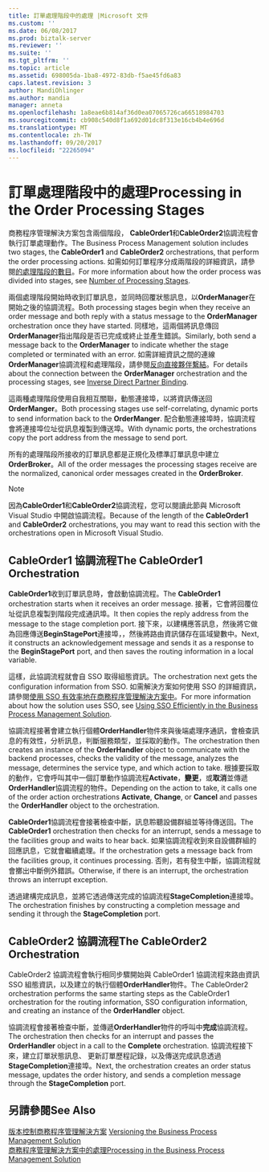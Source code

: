 ```yaml
---
title: 訂單處理階段中的處理 |Microsoft 文件
ms.custom: ''
ms.date: 06/08/2017
ms.prod: biztalk-server
ms.reviewer: ''
ms.suite: ''
ms.tgt_pltfrm: ''
ms.topic: article
ms.assetid: 698005da-1ba8-4972-83db-f5ae45fd6a83
caps.latest.revision: 3
author: MandiOhlinger
ms.author: mandia
manager: anneta
ms.openlocfilehash: 1a8eae6b814af36d0ea07065726ca66518984703
ms.sourcegitcommit: cb908c540d8f1a692d01dc8f313e16cb4b4e696d
ms.translationtype: MT
ms.contentlocale: zh-TW
ms.lasthandoff: 09/20/2017
ms.locfileid: "22265094"
---
```

# <a name="processing-in-the-order-processing-stages"></a><span data-ttu-id="5503d-102">訂單處理階段中的處理</span><span class="sxs-lookup"><span data-stu-id="5503d-102">Processing in the Order Processing Stages</span></span>
<span data-ttu-id="5503d-103">商務程序管理解決方案包含兩個階段， **CableOrder1**和**CableOrder2**協調流程會執行訂單處理動作。</span><span class="sxs-lookup"><span data-stu-id="5503d-103">The Business Process Management solution includes two stages, the **CableOrder1** and **CableOrder2** orchestrations, that perform the order processing actions.</span></span> <span data-ttu-id="5503d-104">如需如何訂單程序分成兩階段的詳細資訊，請參閱[的處理階段的數目](../core/number-of-processing-stages.md)。</span><span class="sxs-lookup"><span data-stu-id="5503d-104">For more information about how the order process was divided into stages, see [Number of Processing Stages](../core/number-of-processing-stages.md).</span></span>  
  
 <span data-ttu-id="5503d-105">兩個處理階段開始時收到訂單訊息，並同時回覆狀態訊息，以**OrderManager**在開始之後的協調流程。</span><span class="sxs-lookup"><span data-stu-id="5503d-105">Both processing stages begin when they receive an order message and both reply with a status message to the **OrderManager** orchestration once they have started.</span></span> <span data-ttu-id="5503d-106">同樣地，這兩個將訊息傳回**OrderManager**指出階段是否已完成或終止並產生錯誤。</span><span class="sxs-lookup"><span data-stu-id="5503d-106">Similarly, both send a message back to the **OrderManager** to indicate whether the stage completed or terminated with an error.</span></span> <span data-ttu-id="5503d-107">如需詳細資訊之間的連線**OrderManager**協調流程和處理階段，請參閱[反向直接夥伴繫結](../core/inverse-direct-partner-binding.md)。</span><span class="sxs-lookup"><span data-stu-id="5503d-107">For details about the connection between the **OrderManager** orchestration and the processing stages, see [Inverse Direct Partner Binding](../core/inverse-direct-partner-binding.md).</span></span>  
  
 <span data-ttu-id="5503d-108">這兩種處理階段使用自我相互關聯，動態連接埠，以將資訊傳送回**OrderManger**。</span><span class="sxs-lookup"><span data-stu-id="5503d-108">Both processing stages use self-correlating, dynamic ports to send information back to the **OrderManger**.</span></span> <span data-ttu-id="5503d-109">配合動態連接埠時，協調流程會將連接埠位址從訊息複製到傳送埠。</span><span class="sxs-lookup"><span data-stu-id="5503d-109">With dynamic ports, the orchestrations copy the port address from the message to send port.</span></span>  
  
 <span data-ttu-id="5503d-110">所有的處理階段所接收的訂單訊息都是正規化及標準訂單訊息中建立**OrderBroker**。</span><span class="sxs-lookup"><span data-stu-id="5503d-110">All of the order messages the processing stages receive are the normalized, canonical order messages created in the **OrderBroker**.</span></span>  
  
> [!NOTE]
>  <span data-ttu-id="5503d-111">因為**CableOrder1**和**CableOrder2**協調流程，您可以閱讀此節與 Microsoft Visual Studio 中開啟協調流程。</span><span class="sxs-lookup"><span data-stu-id="5503d-111">Because of the length of the **CableOrder1** and **CableOrder2** orchestrations, you may want to read this section with the orchestrations open in Microsoft Visual Studio.</span></span>  
  
## <a name="the-cableorder1-orchestration"></a><span data-ttu-id="5503d-112">CableOrder1 協調流程</span><span class="sxs-lookup"><span data-stu-id="5503d-112">The CableOrder1 Orchestration</span></span>  
 <span data-ttu-id="5503d-113">**CableOrder1**收到訂單訊息時，會啟動協調流程。</span><span class="sxs-lookup"><span data-stu-id="5503d-113">The **CableOrder1** orchestration starts when it receives an order message.</span></span> <span data-ttu-id="5503d-114">接著，它會將回覆位址從訊息複製到階段完成通訊埠。</span><span class="sxs-lookup"><span data-stu-id="5503d-114">It then copies the reply address from the message to the stage completion port.</span></span> <span data-ttu-id="5503d-115">接下來，以建構應答訊息，然後將它做為回應傳送**BeginStagePort**連接埠，，然後將路由資訊儲存在區域變數中。</span><span class="sxs-lookup"><span data-stu-id="5503d-115">Next, it constructs an acknowledgement message and sends it as a response to the **BeginStagePort** port, and then saves the routing information in a local variable.</span></span>  
  
 <span data-ttu-id="5503d-116">這樣，此協調流程就會自 SSO 取得組態資訊。</span><span class="sxs-lookup"><span data-stu-id="5503d-116">The orchestration next gets the configuration information from SSO.</span></span> <span data-ttu-id="5503d-117">如需解決方案如何使用 SSO 的詳細資訊，請參閱[使用 SSO 有效率地在商務程序管理解決方案中](../core/using-sso-efficiently-in-the-business-process-management-solution.md)。</span><span class="sxs-lookup"><span data-stu-id="5503d-117">For more information about how the solution uses SSO, see [Using SSO Efficiently in the Business Process Management Solution](../core/using-sso-efficiently-in-the-business-process-management-solution.md).</span></span>  
  
 <span data-ttu-id="5503d-118">協調流程接著會建立執行個體**OrderHandler**物件來與後端處理序通訊，會檢查訊息的有效性，分析訊息，判斷服務類型，並採取的動作。</span><span class="sxs-lookup"><span data-stu-id="5503d-118">The orchestration then creates an instance of the **OrderHandler** object to communicate with the backend processes, checks the validity of the message, analyzes the message, determines the service type, and which action to take.</span></span> <span data-ttu-id="5503d-119">根據要採取的動作，它會呼叫其中一個訂單動作協調流程**Activate**，**變更**，或**取消**並傳遞**OrderHandler**協調流程的物件。</span><span class="sxs-lookup"><span data-stu-id="5503d-119">Depending on the action to take, it calls one of the order action orchestrations **Activate**, **Change**, or **Cancel** and passes the **OrderHandler** object to the orchestration.</span></span>  
  
 <span data-ttu-id="5503d-120">**CableOrder1**協調流程會接著檢查中斷，訊息聆聽設備群組並等待傳送回。</span><span class="sxs-lookup"><span data-stu-id="5503d-120">The **CableOrder1** orchestration then checks for an interrupt, sends a message to the facilities group and waits to hear back.</span></span> <span data-ttu-id="5503d-121">如果協調流程收到來自設備群組的回應訊息，它就會繼續處理。</span><span class="sxs-lookup"><span data-stu-id="5503d-121">If the orchestration gets a message back from the facilities group, it continues processing.</span></span> <span data-ttu-id="5503d-122">否則，若有發生中斷，協調流程就會擲出中斷例外錯誤。</span><span class="sxs-lookup"><span data-stu-id="5503d-122">Otherwise, if there is an interrupt, the orchestration throws an interrupt exception.</span></span>  
  
 <span data-ttu-id="5503d-123">透過建構完成訊息，並將它透過傳送完成的協調流程**StageCompletion**連接埠。</span><span class="sxs-lookup"><span data-stu-id="5503d-123">The orchestration finishes by constructing a completion message and sending it through the **StageCompletion** port.</span></span>  
  
## <a name="the-cableorder2-orchestration"></a><span data-ttu-id="5503d-124">CableOrder2 協調流程</span><span class="sxs-lookup"><span data-stu-id="5503d-124">The CableOrder2 Orchestration</span></span>  
 <span data-ttu-id="5503d-125">CableOrder2 協調流程會執行相同步驟開始與 CableOrder1 協調流程來路由資訊 SSO 組態資訊，以及建立的執行個體**OrderHandler**物件。</span><span class="sxs-lookup"><span data-stu-id="5503d-125">The CableOrder2 orchestration performs the same starting steps as the CableOrder1 orchestration for the routing information, SSO configuration information, and creating an instance of the **OrderHandler** object.</span></span>  
  
 <span data-ttu-id="5503d-126">協調流程會接著檢查中斷，並傳遞**OrderHandler**物件的呼叫中**完成**協調流程。</span><span class="sxs-lookup"><span data-stu-id="5503d-126">The orchestration then checks for an interrupt and passes the **OrderHandler** object in a call to the **Complete** orchestration.</span></span> <span data-ttu-id="5503d-127">協調流程接下來，建立訂單狀態訊息、 更新訂單歷程記錄，以及傳送完成訊息透過**StageCompletion**連接埠。</span><span class="sxs-lookup"><span data-stu-id="5503d-127">Next, the orchestration creates an order status message, updates the order history, and sends a completion message through the **StageCompletion** port.</span></span>  
  
## <a name="see-also"></a><span data-ttu-id="5503d-128">另請參閱</span><span class="sxs-lookup"><span data-stu-id="5503d-128">See Also</span></span>  
 <span data-ttu-id="5503d-129">[版本控制商務程序管理解決方案](../core/versioning-the-business-process-management-solution.md) </span><span class="sxs-lookup"><span data-stu-id="5503d-129">[Versioning the Business Process Management Solution](../core/versioning-the-business-process-management-solution.md) </span></span>  
 [<span data-ttu-id="5503d-130">商務程序管理解決方案中的處理</span><span class="sxs-lookup"><span data-stu-id="5503d-130">Processing in the Business Process Management Solution</span></span>](../core/processing-in-the-business-process-management-solution.md)